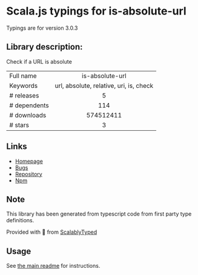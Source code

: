 
# Scala.js typings for is-absolute-url

Typings are for version 3.0.3

## Library description:
Check if a URL is absolute

|                    |                 |
| ------------------ | :-------------: |
| Full name          | is-absolute-url |
| Keywords           | url, absolute, relative, uri, is, check |
| # releases         | 5 |
| # dependents       | 114 |
| # downloads        | 574512411 |
| # stars            | 3 |

## Links
- [Homepage](https://github.com/sindresorhus/is-absolute-url#readme)
- [Bugs](https://github.com/sindresorhus/is-absolute-url/issues)
- [Repository](https://github.com/sindresorhus/is-absolute-url)
- [Npm](https://www.npmjs.com/package/is-absolute-url)
    


## Note
This library has been generated from typescript code from first party type definitions.

Provided with :purple_heart: from [ScalablyTyped](https://github.com/oyvindberg/ScalablyTyped)

## Usage
See [the main readme](../../readme.md) for instructions.



